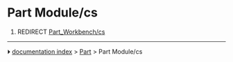 # Part Module/cs
1.  REDIRECT [Part_Workbench/cs](Part_Workbench/cs.md)



---
⏵ [documentation index](../README.md) > [Part](Part_Workbench.md) > Part Module/cs
